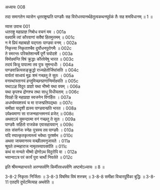 अध्यायः 008

तदा समागतेन व्यासेन धृतराष्ट्रम्प्रति पाण्डवैः सह विरोधस्यानर्थहेतुत्वकथनपूर्वकं तैः सह शमविधानम् ॥ 1 ॥

व्यास उवाच 	001  
धतराष्ट्र महाप्राज्ञ निबोध वचनं मम ।	001a  
वक्ष्यामि त्वां कौरवाणां सर्वेषां हितमुत्तमम् ॥	001c  
न मे प्रियं महाबाहो यद्गताः पाण्डवा वनम् ।	002a  
निकृत्त्या निकृताश्चैव दुर्योधनपुरोगमैः ॥	002c  
ते स्मरन्तः परिक्लेशान्वर्षे पूर्णे त्रयोदशे ।	003a  
विमोक्ष्यन्ति विषं क्रुद्धाः कौरवेयेषु भारत ॥	003c  
तदयं किन्नु पापात्मा तव पुत्रः सुमन्दधीः ।	004a  
पाण्डवान्नित्यसङ्क्रुद्धो राज्यहेतोर्जिघांसति ॥	004c  
वार्यतां साध्वयं मूढः शमं गच्छतु ते सुतः ।	005a  
वनस्थांस्तानयं हन्तुमिच्छन्प्राणान्विमोक्ष्यति ॥	005c  
यथाऽऽह विदुरः प्राज्ञो यथा भीष्मो यथा वयम् ।	006a  
यथा कृपश्च द्रोणश्च तथा साधु विधीयताम् ॥	006c  
विग्रहो हि महाप्राज्ञ स्वजनेन विगर्हितः ।	007a  
अधर्म्यमयशस्यं च मा राजन्प्रतिपद्यथाः ॥	007c  
समीक्षा यादृशी ह्यस्य पाण्डवान्प्रति भारत ।	008a  
उपेक्ष्यमाणा सा राजन्महान्तमनयं व्रजेत् ॥	008c  
अथवाऽयं सुमन्दात्मा वनं गच्छतु ते सुतः ।	009a  
पाण्डवैः सहितो राजन्नेक एवासहायवान् ॥	009c  
ततः संसर्गजः स्नेहः पुत्रस्य तव पाण्डवैः ।	010a  
यदि स्यात्कृतकृत्यस्त्वं भवेथाः पुरषर्षभ ॥	010c  
अथवा जायमानस्य यच्छीलमनुजायते ।	011a  
श्रूयते तन्महाराज नामृतस्यापसर्पति ॥	011c  
कथं वा मन्यते भीष्मो द्रोणोऽथ विदुरोपि वा ।	012a  
भवान्वाऽत्र परं कार्यं पुरा चार्थो निवर्तते ॥	012c  

इति श्रीमन्महाभारते अरण्यपर्वणि किर्मीरवधपर्वणि अष्टमोऽध्यायः ॥ 8 ॥

3-8-2 निकृताः निर्जिताः ॥ 3-8-3 विषमिव विषं शस्त्रम् ॥ 3-8-8 समीक्षा विचारपूर्विका बुद्धिः ॥ 3-8-11 एतदपि दुर्घटमित्याह अथवेति ॥

